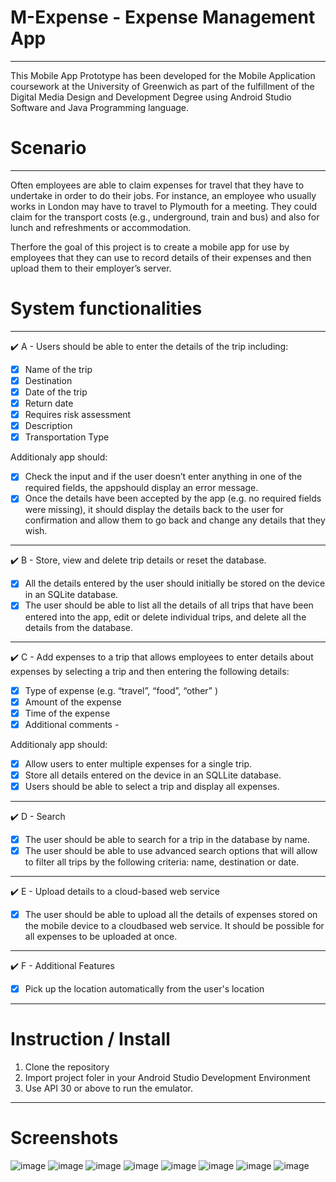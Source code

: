 # M-Expense - Expense Management App
---

This Mobile App Prototype has been developed for the Mobile Application coursework at the University of Greenwich as part of the fulfillment of the Digital Media Design and Development Degree using Android Studio Software and Java Programming language.

# Scenario
---

Often employees are able to claim expenses for travel that they have to undertake in order to do their jobs. For instance, an employee who usually works in London may have to travel to Plymouth for a meeting. They could
claim for the transport costs (e.g., underground, train and bus) and also for lunch and refreshments or accommodation.

Therfore the goal of this project is to create a mobile app for use by employees that they can use to record details of their expenses and then upload them to their employer’s server.

# System functionalities
---

:heavy_check_mark: A - Users should be able to enter the details of the trip including:

- [x] Name of the trip
- [x] Destination
- [x] Date of the trip
- [x] Return date
- [x] Requires risk assessment
- [x] Description
- [x] Transportation Type

Additionaly app should: 

- [x] Check the input and if the user doesn’t enter anything in one of the required fields, the appshould display an error message.
- [x] Once the details have been accepted by the app (e.g. no required fields were missing), it should display the details back to the user for confirmation and allow them to go back and change any details that they wish.

---

:heavy_check_mark: B - Store, view and delete trip details or reset the database.

- [x] All the details entered by the user should initially be stored on the device in an SQLite database.
- [x] The user should be able to list all the details of all trips that have been entered into the app, edit or delete individual trips, and delete all the details from the database.

---

:heavy_check_mark: C - Add expenses to a trip that allows employees to enter details about expenses by selecting a trip and then entering the following details:

- [x] Type of expense (e.g. “travel”, “food”, “other” )
- [x] Amount of the expense
- [x] Time of the expense
- [x] Additional comments -

Additionaly app should:

- [x] Allow users to enter multiple expenses for a single trip.
- [x] Store all details entered on the device in an SQLLite database.
- [x] Users should be able to select a trip and display all expenses.

---

:heavy_check_mark: D - Search

- [x] The user should be able to search for a trip in the database by name.
- [x] The user should be able to use advanced search options that will allow to filter all trips by the following criteria: name, destination or date.

---

:heavy_check_mark: E - Upload details to a cloud-based web service

- [x] The user should be able to upload all the details of expenses stored on the mobile device to a cloudbased web service. It should be possible for all expenses to be uploaded at once.

---

:heavy_check_mark: F - Additional Features

- [x] Pick up the location automatically from the user's location

---

# Instruction / Install

1. Clone the repository
2. Import project foler in your Android Studio Development Environment
3. Use API 30 or above to run the emulator.

---

# Screenshots

![image](https://user-images.githubusercontent.com/72602872/189371564-dd7b4f02-a684-4a91-a813-f8a3c0f51ec9.png)
![image](https://user-images.githubusercontent.com/72602872/189371698-7ed63a2a-a072-40c9-b6cd-70d88fb50071.png)
![image](https://user-images.githubusercontent.com/72602872/189371806-35d9d4c9-efe2-449a-b003-2e37e3616654.png)
![image](https://user-images.githubusercontent.com/72602872/189371906-77805254-bcb5-464e-99d3-b012bcb0b8ad.png)
![image](https://user-images.githubusercontent.com/72602872/189371973-6b480049-4da4-44b4-aa81-a5157e98ef1b.png)
![image](https://user-images.githubusercontent.com/72602872/189372183-a1b9737c-71b7-49ca-9276-4a307c6f1c7d.png)
![image](https://user-images.githubusercontent.com/72602872/189372256-2045871f-0519-4be0-a18d-07f40d8658bc.png)
![image](https://user-images.githubusercontent.com/72602872/189372356-4c88a174-c89a-4d77-883d-8a69eccb831d.png)








